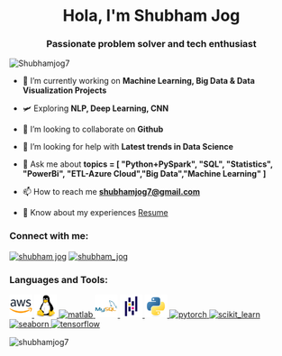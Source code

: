 <h1 align="center">Hola, I'm Shubham Jog</h1>
<h3 align="center">Passionate problem solver and tech enthusiast</h3>

<p align="left"> <img src="https://komarev.com/ghpvc/?username=Shubhamjog7&label=Profile%20views&color=0e75b6&style=flat" alt="Shubhamjog7" /> </p>

- 🔭 I’m currently working on **Machine Learning, Big Data & Data Visualization Projects**

- 🛩️ Exploring **NLP, Deep Learning, CNN**

- 👯 I’m looking to collaborate on **Github**

- 🤝 I’m looking for help with **Latest trends in Data Science**

- 💬 Ask me about **topics = [ "Python+PySpark", "SQL", "Statistics", "PowerBi", "ETL-Azure Cloud","Big Data","Machine Learning" ]**

- 📫 How to reach me **shubhamjog7@gmail.com**

- 📄 Know about my experiences [Resume](https://drive.google.com/drive/u/0/folders/1o4T53kaxx79OD3zAIerkRFN30YGU-94b)

<h3 align="left">Connect with me:</h3>
<p align="left">
<a href="https://linkedin.com/in/shubham jog" target="blank"><img align="center" src="https://raw.githubusercontent.com/rahuldkjain/github-profile-readme-generator/master/src/images/icons/Social/linked-in-alt.svg" alt="shubham jog" height="30" width="40" /></a>
<a href="https://instagram.com/shubham_jog" target="blank"><img align="center" src="https://raw.githubusercontent.com/rahuldkjain/github-profile-readme-generator/master/src/images/icons/Social/instagram.svg" alt="shubham_jog" height="30" width="40" /></a>
</p>

<h3 align="left">Languages and Tools:</h3>
<p align="left"> <a href="https://aws.amazon.com" target="_blank" rel="noreferrer"> <img src="https://raw.githubusercontent.com/devicons/devicon/master/icons/amazonwebservices/amazonwebservices-original-wordmark.svg" alt="aws" width="40" height="40"/> </a> <a href="https://www.linux.org/" target="_blank" rel="noreferrer"> <img src="https://raw.githubusercontent.com/devicons/devicon/master/icons/linux/linux-original.svg" alt="linux" width="40" height="40"/> </a> <a href="https://www.mathworks.com/" target="_blank" rel="noreferrer"> <img src="https://upload.wikimedia.org/wikipedia/commons/2/21/Matlab_Logo.png" alt="matlab" width="40" height="40"/> </a> <a href="https://www.mysql.com/" target="_blank" rel="noreferrer"> <img src="https://raw.githubusercontent.com/devicons/devicon/master/icons/mysql/mysql-original-wordmark.svg" alt="mysql" width="40" height="40"/> </a> <a href="https://pandas.pydata.org/" target="_blank" rel="noreferrer"> <img src="https://raw.githubusercontent.com/devicons/devicon/2ae2a900d2f041da66e950e4d48052658d850630/icons/pandas/pandas-original.svg" alt="pandas" width="40" height="40"/> </a> <a href="https://www.python.org" target="_blank" rel="noreferrer"> <img src="https://raw.githubusercontent.com/devicons/devicon/master/icons/python/python-original.svg" alt="python" width="40" height="40"/> </a> <a href="https://pytorch.org/" target="_blank" rel="noreferrer"> <img src="https://www.vectorlogo.zone/logos/pytorch/pytorch-icon.svg" alt="pytorch" width="40" height="40"/> </a> <a href="https://scikit-learn.org/" target="_blank" rel="noreferrer"> <img src="https://upload.wikimedia.org/wikipedia/commons/0/05/Scikit_learn_logo_small.svg" alt="scikit_learn" width="40" height="40"/> </a> <a href="https://seaborn.pydata.org/" target="_blank" rel="noreferrer"> <img src="https://seaborn.pydata.org/_images/logo-mark-lightbg.svg" alt="seaborn" width="40" height="40"/> </a> <a href="https://www.tensorflow.org" target="_blank" rel="noreferrer"> <img src="https://www.vectorlogo.zone/logos/tensorflow/tensorflow-icon.svg" alt="tensorflow" width="40" height="40"/> </a> </p>

<p><img align="center" src="https://github-readme-streak-stats.herokuapp.com/?user=shubhamjog7&" alt="shubhamjog7" /></p>

